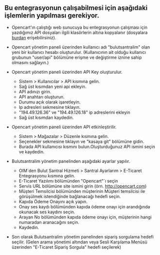 **Bu entegrasyonun çalışabilmesi için aşağıdaki işlemlerin yapılması gerekiyor.**
----
* Opencart'ın çalıştığı web sunucuya bu entegrasyonun çalışması için yazdığımız API dosyaları ilgili klasörlerin altına kopyalanır (dosyalara [burdan](https://github.com/verimor/Bulutsantralim-API/tree/master/opencart/public_html/catalog) erişebilirsiniz).

* Opencart yönetim paneli üzerinden kullanıcı adı "bulutsantralim" olan yeni bir kullanıcı hesabı oluşturulur.
     (Kullanıcının ait olduğu kullanıcı grubunun "user/api"  bölümüne erişme ve değiştirme iznine sahip olmasını sağlayın.)

* Opencart yönetim paneli üzerinden API Key oluşturulur.
     * Sistem > Kullanıcılar > API kısmına gelin.
     * Sağ üst kısımdan yeni api ekleyin.
     * API adınızı girin.
     * API anahtarı oluşturun.
     * Durumu açık olarak işaretleyin.
     * Ip adresleri sekmesine tıklayın.
     * "194.49.126.36" ve "194.49.126.18" ip adreslerini ekleyin
     * Sağ üst kısımdan kaydedin.

* Opencart yönetim paneli üzerinden API etkinleştirilir.
     * Sistem > Mağazalar > Düzenle kısmına gelin.
     * Seçenekler sekmesine tıklayın ve "kasaya git" bölümüne gidin. 
     * Burada API kullanıcısı kısmını bulun.Oluşturduğunuz API ismini seçin ve kaydedin.

* Bulutsantralim yönetim panelinden aşağıdaki ayarlar yapılır.
     * OIM`den Bulut Santral Hizmeti > Santral Ayarlarım > E-Ticaret Entegrasyonu kısmına gelin.
     * E-Ticaret Yazılımı bölümünden "Opencart"`ı seçin
     * Servis URL bölümüne site ismini girin (örn.  http://opencart.com)
     * Müşteri Temsilcisi bölümünden müşterinin Müşteri temsilcisi ile görüşülmek istendiğinde bağlanacağı hedefi seçin.
     * Kapıda Ödeme Onayını açık yapın.
     * Onay ses kaydı bölümünden kapıda ödeme onayı için arandığında okunacak ses kaydını seçin.
     * Arayan No bölümünden kapıda ödeme onayı için, müşterinin hangi numaradan aranacağını seçin.
     * Kaydedin.

* Son olarak Bulutsantralim yönetim panelinden sipariş sorgulama hedefi seçilir. (Gelen arama yönetimi altından veya Sesli Karşılama Menüsü üzerinden "E-Ticaret Sipariş Sorgula" hedefi seçilerek)

